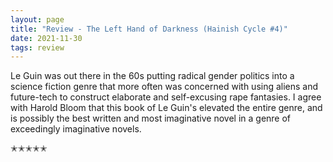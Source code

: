 ```yaml
---
layout: page
title: "Review - The Left Hand of Darkness (Hainish Cycle #4)"
date: 2021-11-30
tags: review
---
```


Le Guin was out there in the 60s putting radical gender politics into a science fiction genre that
more often was concerned with using aliens and future-tech to construct elaborate and self-excusing
rape fantasies. I agree with Harold Bloom that this book of Le Guin's elevated the entire genre, and
is possibly the best written and most imaginative novel in a genre of exceedingly imaginative novels.

✭✭✭✭✭
